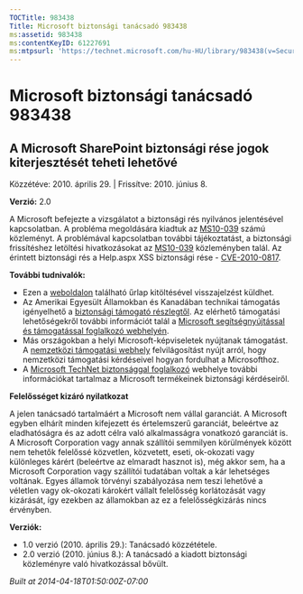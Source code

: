 ```yaml
---
TOCTitle: 983438
Title: Microsoft biztonsági tanácsadó 983438
ms:assetid: 983438
ms:contentKeyID: 61227691
ms:mtpsurl: 'https://technet.microsoft.com/hu-HU/library/983438(v=Security.10)'
---
```




Microsoft biztonsági tanácsadó 983438
=====================================

A Microsoft SharePoint biztonsági rése jogok kiterjesztését teheti lehetővé
---------------------------------------------------------------------------

Közzétéve: 2010. április 29. | Frissítve: 2010. június 8.

**Verzió:** 2.0

A Microsoft befejezte a vizsgálatot a biztonsági rés nyilvános jelentésével kapcsolatban. A probléma megoldására kiadtuk az [MS10-039](http://go.microsoft.com/fwlink/?linkid=191905) számú közleményt. A problémával kapcsolatban további tájékoztatást, a biztonsági frissítéshez letöltési hivatkozásokat az [MS10-039](http://go.microsoft.com/fwlink/?linkid=191905) közleményben talál. Az érintett biztonsági rés a Help.aspx XSS biztonsági rése - [CVE-2010-0817](http://www.cve.mitre.org/cgi-bin/cvename.cgi?name=cve-2010-0817).

**További tudnivalók:**

-   Ezen a [weboldalon](https://support.microsoft.com/common/survey.aspx?scid=sw;en;1257&amp;showpage=1&amp;ws=technet&amp;sd=tech) található űrlap kitöltésével visszajelzést küldhet.
-   Az Amerikai Egyesült Államokban és Kanadában technikai támogatás igényelhető a [biztonsági támogató részlegtől](http://go.microsoft.com/fwlink/?linkid=21131). Az elérhető támogatási lehetőségekről további információt talál a [Microsoft segítségnyújtással és támogatással foglalkozó webhelyén](http://support.microsoft.com/).
-   Más országokban a helyi Microsoft-képviseletek nyújtanak támogatást. A [nemzetközi támogatási webhely](http://go.microsoft.com/fwlink/?linkid=21155) felvilágosítást nyújt arról, hogy nemzetközi támogatási kérdéseivel hogyan fordulhat a Microsofthoz.
-   A [Microsoft TechNet biztonsággal foglalkozó](http://go.microsoft.com/fwlink/?linkid=21132) webhelye további információkat tartalmaz a Microsoft termékeinek biztonsági kérdéseiről.

**Felelősséget kizáró nyilatkozat**

A jelen tanácsadó tartalmáért a Microsoft nem vállal garanciát. A Microsoft egyben elhárít minden kifejezett és értelemszerű garanciát, beleértve az eladhatóságra és az adott célra való alkalmasságra vonatkozó garanciát is. A Microsoft Corporation vagy annak szállítói semmilyen körülmények között nem tehetők felelőssé közvetlen, közvetett, eseti, ok-okozati vagy különleges kárért (beleértve az elmaradt hasznot is), még akkor sem, ha a Microsoft Corporation vagy szállítói tudatában voltak a kár lehetséges voltának. Egyes államok törvényi szabályozása nem teszi lehetővé a véletlen vagy ok-okozati károkért vállalt felelősség korlátozását vagy kizárását, így ezekben az államokban az ez a felelősségkizárás nincs érvényben.

**Verziók:**

-   1.0 verzió (2010. április 29.): Tanácsadó közzététele.
-   2.0 verzió (2010. június 8.): A tanácsadó a kiadott biztonsági közleményre való hivatkozással bővült.

*Built at 2014-04-18T01:50:00Z-07:00*
